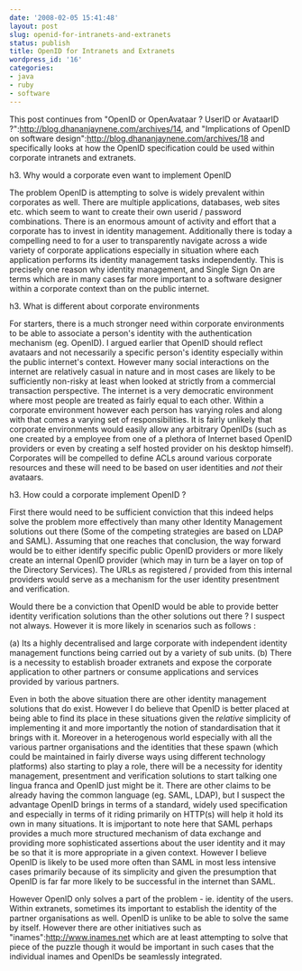 ```yaml
---
date: '2008-02-05 15:41:48'
layout: post
slug: openid-for-intranets-and-extranets
status: publish
title: OpenID for Intranets and Extranets
wordpress_id: '16'
categories:
- java
- ruby
- software
---
```


This post continues from "OpenID or OpenAvataar ? UserID or AvataarID ?":http://blog.dhananjaynene.com/archives/14, and "Implications of OpenID on software design":http://blog.dhananjaynene.com/archives/18 and specifically looks at how the OpenID specification could be used within corporate intranets and extranets. 

h3. Why would a corporate even want to implement OpenID

The problem OpenID is attempting to solve is widely prevalent within corporates as well. There are multiple applications, databases, web sites etc. which seem to want to create their own userid / password combinations. There is an enormous amount of activity and effort that a corporate has to invest in identity management. Additionally there is today a compelling need to for a user to transparently navigate across a wide variety of corporate applications especially in situation where each application performs its identity management tasks independently. This is precisely one reason why identity management, and Single Sign On are terms which are in many cases far more important to a software designer within a corporate context than on the public internet.

h3. What is different about corporate environments

For starters, there is a much stronger need within corporate environments to be able to associate a person's identity with the authentication mechanism (eg. OpenID). I argued earlier that OpenID should reflect avataars and not necessarily a specific person's identity especially within the public internet's context. However many social interactions on the internet are relatively casual in nature and in most cases are likely to be sufficiently non-risky at least when looked at strictly from a commercial transaction perspective. The internet is a very democratic environment where most people are treated as fairly equal to each other. Within a corporate environment however each person has varying roles and along with that comes a varying set of responsibilities. It is fairly unlikely that corporate environments would easily allow any arbitrary OpenIDs (such as one created by a employee from one of a plethora of Internet based OpenID providers or even by creating a self hosted provider on his desktop himself). Corporates will be compelled to define ACLs around various corporate resources and these will need to be based on user identities and *not* their avataars.

h3. How could a corporate implement OpenID ?

First there would need to be sufficient conviction that this indeed helps solve the problem more effectively than many other Identity Management solutions out there (Some of the competing strategies are based on LDAP and SAML). Assuming that one reaches that conclusion, the way forward would be to either identify specific public OpenID providers or more likely create an internal OpenID provider (which may in turn be a layer on top of the Directory Services). The URLs as registered / provided from this internal providers would serve as a mechanism for the user identity presentment and verification. 

Would there be a conviction that OpenID would be able to provide better identity verification solutions than the other solutions out there ? I suspect not always. However it is more likely in scenarios such as follows :

(a) Its a highly decentralised and large corporate with independent identity management functions being carried out by a variety of sub units.
(b) There is a necessity to establish broader extranets and expose the corporate application to other partners or consume applications and services provided by various partners. 

Even in both the above situation there are other identity management solutions that do exist. However I do believe that OpenID is better placed at being able to find its place in these situations given the _relative_ simplicity of implementing it and more importantly the notion of standardisation that it brings with it. Moreover in a heterogenous world especially with all the various partner organisations and the identities that these spawn (which could be maintained in fairly diverse ways using different technology platforms) also starting to play a role, there will be a necessity for identity management, presentment and verification solutions to start talking one lingua franca and OpenID just might be it. There are other claims to be already having the common language (eg. SAML, LDAP), but I suspect the advantage OpenID brings in terms of a standard, widely used specification and especially in terms of it riding primarily on HTTP(s) will help it hold its own in many situations. It is imjportant to note here that SAML perhaps provides a much more structured mechanism of data exchange and providing more sophisticated assertions about the user identity and it may be so that it is more appropriate in a given context. However I believe OpenID is likely to be used more often than SAML in most less intensive cases primarily because of its simplicity and given the presumption that OpenID is far far more likely to be successful in the internet than SAML.

However OpenID only solves a part of the problem - ie. identity of the users. Within extranets, sometimes its important to establish the identity of the partner organisations as well. OpenID is unlike to be able to solve the same by itself. However there are other initiatives such as "inames":http://www.inames.net which are at least attempting to solve that piece of the puzzle though it would be important in such cases that the individual inames and OpenIDs be seamlessly integrated.



